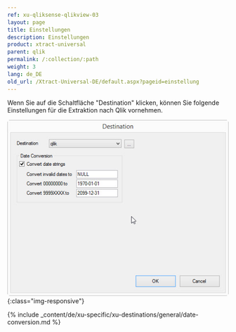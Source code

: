 ```yaml
---
ref: xu-qliksense-qlikview-03
layout: page
title: Einstellungen
description: Einstellungen
product: xtract-universal
parent: qlik
permalink: /:collection/:path
weight: 3
lang: de_DE
old_url: /Xtract-Universal-DE/default.aspx?pageid=einstellung
---
```


Wenn Sie auf die Schaltfläche "Destination" klicken, können Sie folgende Einstellungen für die Extraktion nach Qlik vornehmen.

![XU_qlik_destination_settings](/img/content/XU_qlik_destination_settings.jpg){:class="img-responsive"}

{% include _content/de/xu-specific/xu-destinations/general/date-conversion.md %}
